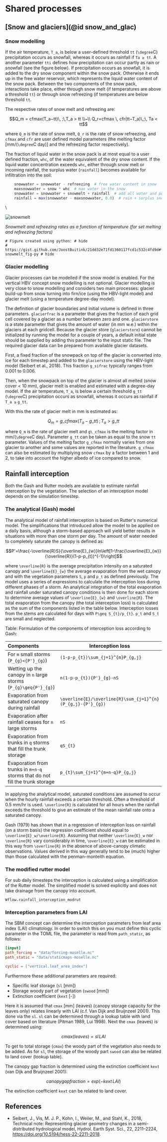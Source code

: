 # Shared processes

## [Snow and glaciers](@id snow_and_glac)

### Snow modelling

If the air temperature, ``T_a``, is below a user-defined threshold `tt` (``\degree``C)
precipitation occurs as snowfall, whereas it occurs as rainfall if ``Ta ≥ tt``. A another
parameter `tti` defines how precipitation can occur partly as rain or snowfall (see the
figure below). If precipitation occurs as snowfall, it is added to the dry snow component
within the snow pack. Otherwise it ends up in the free water reservoir, which represents the
liquid water content of the snow pack. Between the two components of the snow pack,
interactions take place, either through snow melt (if temperatures are above a threshold
`tt`) or through snow refreezing (if temperatures are below threshold `tt`.

The respective rates of snow melt and refreezing are:

```math
Q_m = cfmax(T_a−tt)\, ;\,T_a > tt \\~\\
Q_r=cfmax \, cfr(tt−T_a)\,;\, Ta < tt
```

where ``Q_m`` is the rate of snow melt, ``Q_r`` is the rate of snow refreezing, and
``cfmax`` and ``cfr`` are user defined model parameters (the melting factor
[mm/(``\degree``C day)] and the refreezing factor respectively).

The fraction of liquid water in the snow pack is at most equal to a user defined fraction,
`whc`, of the water equivalent of the dry snow content. If the liquid water concentration
exceeds `whc`, either through snow melt or incoming rainfall, the surplus water
(`rainfall`) becomes available for infiltration into the soil:

```julia
    snowwater = snowwater - refreezing  # free water content in snow
    maxsnowwater = snow * whc  # max water in the snow
    snowwater = snowwater + snowmelt + rainfall  # add all water and potentially supersaturate the snowpack
    rainfall = max(snowwater - maxsnowwater, 0.0)  # rain + surplus snowwater
```
\

![snowmelt](../images/snowmelt.png)

*Snowmelt and refreezing rates as a function of temperature (for set melting and refreezing factors)*

```@setup
# Figure created using python: # hide
# https://gist.github.com/JoostBuitink/21dd32e71fd1360117fcd1c532c4fd9d#file-snowmelt_fig-py # hide
```

### Glacier modelling

Glacier processes can be modelled if the snow model is enabled. For the vertical HBV concept
snow modelling is not optional. Glacier modelling is very close to snow modelling and
considers two main processes: glacier build-up from snow turning into firn/ice (using the
HBV-light model) and glacier melt (using a temperature degree-day model).

The definition of glacier boundaries and initial volume is defined in three parameters.
`glacierfrac` is a parameter that gives the fraction of each grid cell covered by a glacier
as a number between zero and one. `glacierstore` is a state parameter that gives the amount
of water (in mm w.e.) within the glaciers at each gridcell. Because the glacier store
(`glacierstore`) cannot be initialized by running the model for a couple of years, a default
initial state should be supplied by adding this parameter to the input static file. The
required glacier data can be prepared from available glacier datasets.

First, a fixed fraction of the snowpack on top of the glacier is converted into ice for each
timestep and added to the `glacierstore` using the HBV-light model (Seibert et al., 2018).
This fraction `g_sifrac` typically ranges from 0.001 to 0.006.

Then, when the snowpack on top of the glacier is almost all melted (snow cover < 10 mm),
glacier melt is enabled and estimated with a degree-day model. If the air temperature,
``T_a``, is below a certain threshold `g_tt` (``\degree``C) precipitation occurs as
snowfall, whereas it occurs as rainfall if ``T_a ≥`` `g_tt`.

With this the rate of glacier melt in mm is estimated as:

```math
Q_m = g\_cfmax(T_a − g\_tt)\, ; \, T_a > g\_tt
```

where ``Q_m`` is the rate of glacier melt and ``g\_cfmax`` is the melting factor in
mm/(``\degree``C day). Parameter `g_tt` can be taken as equal to the snow `tt` parameter.
Values of the melting factor `g_cfmax` normally varies from one glacier to another and some
values are reported in the literature. `g_cfmax` can also be estimated by multiplying snow
`cfmax` by a factor between 1 and 2, to take into account the higher albedo of ice compared
to snow.

## Rainfall interception
Both the Gash and Rutter models are available to estimate rainfall interception by the
vegetation. The selection of an interception model depends on the simulation timestep.

### The analytical (Gash) model
The analytical model of rainfall interception is based on Rutter's numerical model. The
simplifications that introduced allow the model to be applied on a daily basis, although a
storm-based approach will yield better results in situations with more than one storm per
day. The amount of water needed to completely saturate the canopy is defined as:

```math
P'=\frac{-\overline{R}S}{\overline{E}_{w}}ln\left[1-\frac{\overline{E}_{w}}{\overline{R}}(1-p-p_{t})^{-1}\right]
```

where ``\overline{R}`` is the average precipitation intensity on a saturated canopy and
``\overline{E}_{w}`` the average evaporation from the wet canopy and with the vegetation
parameters ``S``, ``p`` and ``p_t`` as defined previously. The model uses a series of
expressions to calculate the interception loss during different phases of a storm. An
analytical integration of the total evaporation and rainfall under saturated canopy
conditions is then done for each storm to determine average values of ``\overline{E}_{w}``
and ``\overline{R}``. The total evaporation from the canopy (the total interception loss) is
calculated as the sum of the components listed in the table below. Interception losses from
the stems are calculated for days with ``P\geq S_{t}/p_{t}``. ``p_t`` and ``S_t`` are small
and neglected.

Table: Formulation of the components of interception loss according to Gash:

| Components  | Interception loss |
|:----------- | ----------------- |
| For ``m`` small storms (``P_{g}<{P'}_{g}``)    | ``(1-p-p_{t})\sum_{j=1}^{m}P_{g,j}`` |
| Wetting up the canopy in ``n`` large storms (``P_{g}\geq{P'}_{g}``)     | ``n(1-p-p_{t}){P'}_{g}-nS`` |
| Evaporation from saturated canopy during rainfall | ``\overline{E}/\overline{R}\sum_{j=1}^{n}(P_{g,j}-{P'}_{g})``|
| Evaporation after rainfall ceases for ``n`` large storms | ``nS`` |
| Evaporation from trunks in ``q`` storms that fill the trunk storage | ``qS_{t}`` |
| Evaporation from  trunks in ``m+n-q`` storms that do not fill the trunk storage | ``p_{t}\sum_{j=1}^{m+n-q}P_{g,j}`` |

In applying the analytical model, saturated conditions are assumed to occur when the hourly
rainfall exceeds a certain threshold. Often a threshold of 0.5 mm/hr is used.
``\overline{R}`` is calculated for all hours when the rainfall exceeds the threshold to give
an estimate of the mean rainfall rate onto a saturated canopy.

Gash (1979) has shown that in a regression of interception loss on rainfall (on a storm
basis) the regression coefficient should equal to ``\overline{E}_w/\overline{R}``. Assuming
that neither ``\overline{E}_w`` nor ``\overline{R}`` vary considerably in time,
``\overline{E}_w`` can be estimated in this way from ``\overline{R}`` in the absence of
above-canopy climatic observations. Values derived in this way generally tend to be (much)
higher than those calculated with the penman-monteith equation.

### The modified rutter model
For sub daily timesteps the interception is calculated using a simplification of the Rutter
model. The simplified model is solved explicitly and does not take drainage from the canopy
into account.

```@docs
Wflow.rainfall_interception_modrut
```

### Interception parameters from LAI
The SBM concept can determine the interception parameters from leaf area index (LAI)
climatology. In order to switch this on you must define this cyclic parameter in the TOML
file, the parameter is read from `path_static`, as follows:

```toml
[input]
path_forcing = "data/forcing-moselle.nc"
path_static = "data/staticmaps-moselle.nc"

cyclic = ["vertical.leaf_area_index"]
```
Furthermore these additional parameters are required:
+ Specific leaf storage  (`sl` \[mm\])
+ Storage woody part of vegetation (`swood` \[mm\])
+ Extinction coefficient (`kext` \[-\])

Here it is assumed that `cmax` \[mm\] (leaves) (canopy storage capacity for the leaves only)
relates linearly with LAI (c.f. Van Dijk and Bruijnzeel 2001). This done via the `sl`. `sl`
can be determined through a lookup table with land cover based on literature (Pitman 1989,
Lui 1998). Next the `cmax` (leaves) is determined using:

```math

    cmax(leaves)  = sl \, LAI
```
To get to total storage (`cmax`) the woody part of the vegetation also needs to be added. As
for `sl`, the storage of the woody part `swood` can also be related to land cover (lookup
table).

The canopy gap fraction is determined using the extinction coefficient `kext` (van Dijk and
Bruijnzeel 2001):

```math
    canopygapfraction = exp(-kext \, LAI)
```

The extinction coefficient `kext` can be related to land cover.

## References
+ Seibert, J., Vis, M. J. P., Kohn, I., Weiler, M., and Stahl, K., 2018, Technical note:
  Representing glacier geometry changes in a semi-distributed hydrological model, Hydrol.
  Earth Syst. Sci., 22, 2211–2224, https://doi.org/10.5194/hess-22-2211-2018.
